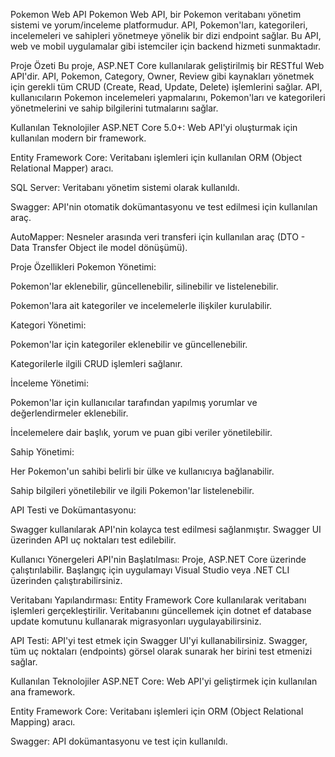 Pokemon Web API
Pokemon Web API, bir Pokemon veritabanı yönetim sistemi ve yorum/inceleme platformudur. API, Pokemon'ları, kategorileri, incelemeleri ve sahipleri yönetmeye yönelik bir dizi endpoint sağlar. Bu API, web ve mobil uygulamalar gibi istemciler için backend hizmeti sunmaktadır.

Proje Özeti
Bu proje, ASP.NET Core kullanılarak geliştirilmiş bir RESTful Web API'dir. API, Pokemon, Category, Owner, Review gibi kaynakları yönetmek için gerekli tüm CRUD (Create, Read, Update, Delete) işlemlerini sağlar. API, kullanıcıların Pokemon incelemeleri yapmalarını, Pokemon'ları ve kategorileri yönetmelerini ve sahip bilgilerini tutmalarını sağlar.

Kullanılan Teknolojiler
ASP.NET Core 5.0+: Web API'yi oluşturmak için kullanılan modern bir framework.

Entity Framework Core: Veritabanı işlemleri için kullanılan ORM (Object Relational Mapper) aracı.

SQL Server: Veritabanı yönetim sistemi olarak kullanıldı.

Swagger: API'nin otomatik dokümantasyonu ve test edilmesi için kullanılan araç.

AutoMapper: Nesneler arasında veri transferi için kullanılan araç (DTO - Data Transfer Object ile model dönüşümü).

Proje Özellikleri
Pokemon Yönetimi:

Pokemon'lar eklenebilir, güncellenebilir, silinebilir ve listelenebilir.

Pokemon'lara ait kategoriler ve incelemelerle ilişkiler kurulabilir.

Kategori Yönetimi:

Pokemon'lar için kategoriler eklenebilir ve güncellenebilir.

Kategorilerle ilgili CRUD işlemleri sağlanır.

İnceleme Yönetimi:

Pokemon'lar için kullanıcılar tarafından yapılmış yorumlar ve değerlendirmeler eklenebilir.

İncelemelere dair başlık, yorum ve puan gibi veriler yönetilebilir.

Sahip Yönetimi:

Her Pokemon'un sahibi belirli bir ülke ve kullanıcıya bağlanabilir.

Sahip bilgileri yönetilebilir ve ilgili Pokemon'lar listelenebilir.

API Testi ve Dokümantasyonu:

Swagger kullanılarak API'nin kolayca test edilmesi sağlanmıştır. Swagger UI üzerinden API uç noktaları test edilebilir.

Kullanıcı Yönergeleri
API'nin Başlatılması:
Proje, ASP.NET Core üzerinde çalıştırılabilir. Başlangıç için uygulamayı Visual Studio veya .NET CLI üzerinden çalıştırabilirsiniz.

Veritabanı Yapılandırması:
Entity Framework Core kullanılarak veritabanı işlemleri gerçekleştirilir. Veritabanını güncellemek için dotnet ef database update komutunu kullanarak migrasyonları uygulayabilirsiniz.

API Testi:
API'yi test etmek için Swagger UI'yi kullanabilirsiniz. Swagger, tüm uç noktaları (endpoints) görsel olarak sunarak her birini test etmenizi sağlar.

Kullanılan Teknolojiler
ASP.NET Core: Web API'yi geliştirmek için kullanılan ana framework.

Entity Framework Core: Veritabanı işlemleri için ORM (Object Relational Mapping) aracı.

Swagger: API dokümantasyonu ve test için kullanıldı.

